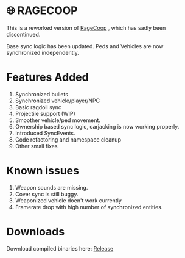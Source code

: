 
# 🌐 RAGECOOP
This is a reworked version of [RageCoop](https://github.com/RAGECOOP/RAGECOOP-V) , which has sadly been discontinued.

Base sync logic has been updated. Peds and Vehicles are now synchronized independently.

# Features Added
1. Synchronized bullets
2. Synchronized vehicle/player/NPC
3. Basic ragdoll sync
4. Projectile support (WIP)
5. Smoother vehicle/ped movement.
6. Ownership based sync logic, carjacking is now working properly.
7. Introduced SyncEvents.
8. Code refactoring and namespace cleanup
9. Other small fixes

# Known issues
1. Weapon sounds are missing.
2. Cover sync is still buggy.
3. Weaponized vehicle doen't work currently
4. Framerate drop with high number of synchronized entities.

# Downloads
Download compiled binaries here: 
[Release](https://gitlab.com/justasausage/RageCOOP-V/-/tree/main/Release)
